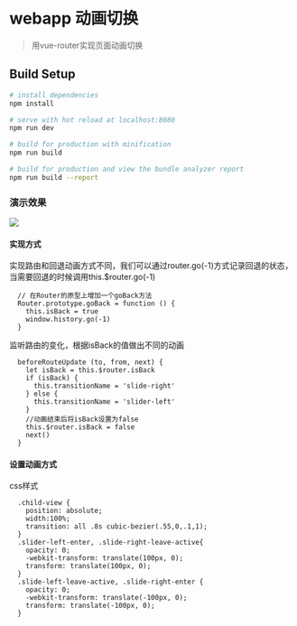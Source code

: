 # webapp 动画切换

> 用vue-router实现页面动画切换

## Build Setup

``` bash
# install dependencies
npm install

# serve with hot reload at localhost:8080
npm run dev

# build for production with minification
npm run build

# build for production and view the bundle analyzer report
npm run build --report
```
### 演示效果
![](Ainimate.gif)

#### 实现方式
实现路由和回退动画方式不同，我们可以通过router.go(-1)方式记录回退的状态， 当需要回退的时候调用this.$router.go(-1)

```
  // 在Router的原型上增加一个goBack方法
  Router.prototype.goBack = function () {
    this.isBack = true
    window.history.go(-1)
  }
```
监听路由的变化，根据isBack的值做出不同的动画

```
  beforeRouteUpdate (to, from, next) {
    let isBack = this.$router.isBack
    if (isBack) {
      this.transitionName = 'slide-right'
    } else {
      this.transitionName = 'slider-left'
    }
    //动画结束后将isBack设置为false
    this.$router.isBack = false
    next()
  }
```

#### 设置动画方式
css样式
```
  .child-view {
    position: absolute;
    width:100%;
    transition: all .8s cubic-bezier(.55,0,.1,1);
  }
  .slider-left-enter, .slide-right-leave-active{
    opacity: 0;
    -webkit-transform: translate(100px, 0);
    transform: translate(100px, 0);
  }
  .slide-left-leave-active, .slide-right-enter {
    opacity: 0;
    -webkit-transform: translate(-100px, 0);
    transform: translate(-100px, 0);
  }
```

